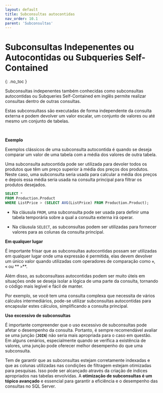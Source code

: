 ```yaml
---
layout: default
title: Subconsultas autocontidas
nav_order: 10.1
parent: 'Subconsultas'
---
```



# Subconsultas Indepenentes ou Autocontidas ou Subqueries Self-Contained
{: .no_toc }


Subconsultas indepenentes também conhecidas como subconsultas autocontidas ou Subqueries Self-Contained em inglês permite realizar consultas dentro de outras consultas. 


Estas subconsultass são executadas de forma independente da consulta externa e podem devolver um valor escalar, um conjunto de valores ou até mesmo um conjunto de tabelas.

<br>

**Exemplo**

Exemplos clássicos de uma subconsulta autocontida é quando se deseja comparar um valor de uma tabela com a média dos valores de outra tabela. 

Uma subconsulta autocontida pode ser utilizada para devoler todos os produtos que têm um preço superior à média dos preços dos produtos. Neste caso, uma subconsulta seria usada para calcular a média dos preços e depois essa média seria usada na consulta principal para filtrar os produtos desejados.


```sql
SELECT *
FROM Production.Product
WHERE ListPrice > (SELECT AVG(ListPrice) FROM Production.Product);
```


* Na cláusula `FROM`, uma subconsulta pode ser usada para definir uma tabela temporária sobre a qual a consulta externa irá operar. 

* Na cláusula `SELECT`, as subconsultas podem ser utilizadas para fornecer valores para as colunas da consulta principal.

**Em qualquer lugar**

É importante frisar que as subconsultas autocontidas possam ser utilizadas em qualquer lugar onde uma expressão é permitida, elas devem devolver um único valor quando utilizadas com operadores de comparação como **`=`**, **`<`** ou ** `>`**.

Além disso, as subconsultass autocontidas podem ser muito úteis em situações onde se deseja isolar a lógica de uma parte da consulta, tornando o código mais legível e fácil de manter. 

Por exemplo, se você tem uma consulta complexa que necessita de vários cálculos intermediários, pode-se utilizar subconsultas autocontidas para encapsular estes cálculos, simplificando a consulta principal.

**Uso excessivo de subconsultas**

É importante compreender que o uso excessivo de subconsultas pode afetar o desempenho da consulta. Portanto, é sempre recomendável avaliar se uma junção (**`JOIN`**) não seria mais apropriada para o caso em questão. Em alguns cenários, especialmente quando se verifica a existência de valores, uma junção pode oferecer melhor desempenho do que uma subconsulta.

Tem de garantir que as subconsultas estejam corretamente indexadas e que as colunas utilizadas nas condições de filtragem estejam otimizadas para pesquisas. Isso pode ser alcançado através da criação de índices apropriados nas tabelas envolvidas. A **otimização de subconsultas é um tópico avançado** e essencial para garantir a eficiência e o desempenho das consultas no SQL Server.


<br>

